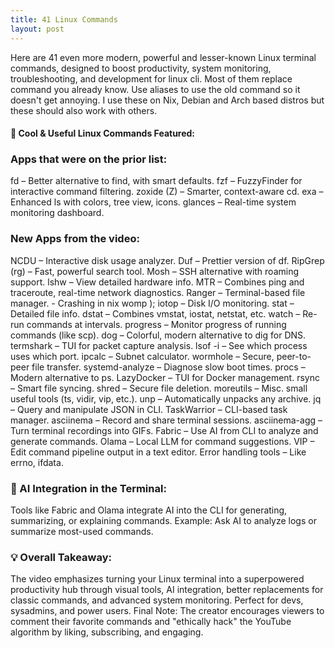 ```yaml
---
title: 41 Linux Commands
layout: post
---
```

Here are 41 even more modern, powerful and lesser-known Linux terminal commands, designed to boost productivity, system monitoring, troubleshooting, and development for linux cli. Most of them replace command you already know. Use aliases to use the old command so it doesn't get annoying. I use these on Nix, Debian and Arch based distros but these should also work with others.

#### 🔧 Cool & Useful Linux Commands Featured:


### Apps that were on the prior list:
fd – Better alternative to find, with smart defaults.
fzf – FuzzyFinder for interactive command filtering.
zoxide (Z) – Smarter, context-aware cd.
exa – Enhanced ls with colors, tree view, icons.
glances – Real-time system monitoring dashboard.

### New Apps from the video:
NCDU – Interactive disk usage analyzer.
Duf – Prettier version of df.
RipGrep (rg) – Fast, powerful search tool.
Mosh – SSH alternative with roaming support.
lshw – View detailed hardware info.
MTR – Combines ping and traceroute, real-time network diagnostics.
Ranger – Terminal-based file manager. - Crashing in nix womp );
iotop – Disk I/O monitoring.
stat – Detailed file info.
dstat – Combines vmstat, iostat, netstat, etc.
watch – Re-run commands at intervals.
progress – Monitor progress of running commands (like scp).
dog – Colorful, modern alternative to dig for DNS.
termshark – TUI for packet capture analysis.
lsof -i – See which process uses which port.
ipcalc – Subnet calculator.
wormhole – Secure, peer-to-peer file transfer.
systemd-analyze – Diagnose slow boot times.
procs – Modern alternative to ps.
LazyDocker – TUI for Docker management.
rsync – Smart file syncing.
shred – Secure file deletion.
moreutils – Misc. small useful tools (ts, vidir, vip, etc.).
unp – Automatically unpacks any archive.
jq – Query and manipulate JSON in CLI.
TaskWarrior – CLI-based task manager.
asciinema – Record and share terminal sessions.
asciinema-agg – Turn terminal recordings into GIFs.
Fabric – Use AI from CLI to analyze and generate commands.
Olama – Local LLM for command suggestions.
VIP – Edit command pipeline output in a text editor.
Error handling tools – Like errno, ifdata.


### 🧠 AI Integration in the Terminal:
Tools like Fabric and Olama integrate AI into the CLI for generating, summarizing, or explaining commands.
Example: Ask AI to analyze logs or summarize most-used commands.


### 💡 Overall Takeaway:
The video emphasizes turning your Linux terminal into a superpowered productivity hub through visual tools, AI integration, better replacements for classic commands, and advanced system monitoring. Perfect for devs, sysadmins, and power users.
Final Note: The creator encourages viewers to comment their favorite commands and "ethically hack" the YouTube algorithm by liking, subscribing, and engaging.
